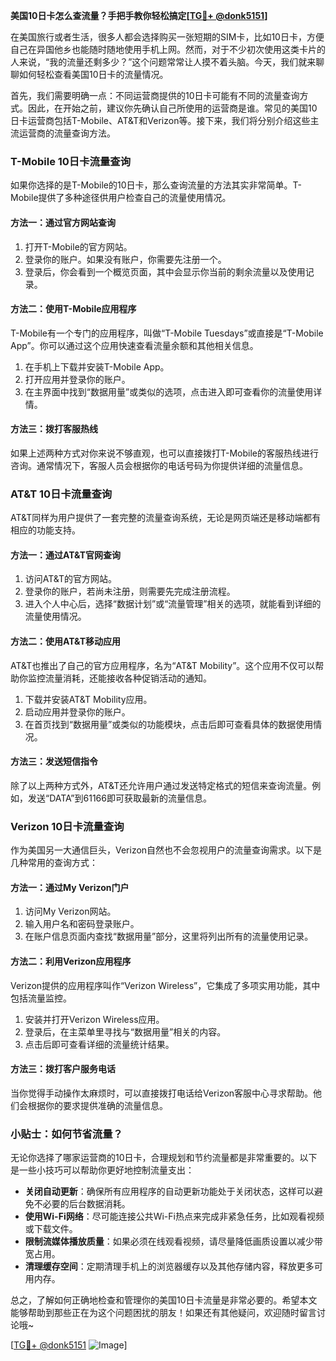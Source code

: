 **美国10日卡怎么查流量？手把手教你轻松搞定[[TG💪+ @donk5151](https://t.me/s/donk5151)]**

在美国旅行或者生活，很多人都会选择购买一张短期的SIM卡，比如10日卡，方便自己在异国他乡也能随时随地使用手机上网。然而，对于不少初次使用这类卡片的人来说，“我的流量还剩多少？”这个问题常常让人摸不着头脑。今天，我们就来聊聊如何轻松查看美国10日卡的流量情况。

首先，我们需要明确一点：不同运营商提供的10日卡可能有不同的流量查询方式。因此，在开始之前，建议你先确认自己所使用的运营商是谁。常见的美国10日卡运营商包括T-Mobile、AT&T和Verizon等。接下来，我们将分别介绍这些主流运营商的流量查询方法。

### T-Mobile 10日卡流量查询

如果你选择的是T-Mobile的10日卡，那么查询流量的方法其实非常简单。T-Mobile提供了多种途径供用户检查自己的流量使用情况。

#### 方法一：通过官方网站查询

1. 打开T-Mobile的官方网站。
2. 登录你的账户。如果没有账户，你需要先注册一个。
3. 登录后，你会看到一个概览页面，其中会显示你当前的剩余流量以及使用记录。

#### 方法二：使用T-Mobile应用程序

T-Mobile有一个专门的应用程序，叫做“T-Mobile Tuesdays”或直接是“T-Mobile App”。你可以通过这个应用快速查看流量余额和其他相关信息。

1. 在手机上下载并安装T-Mobile App。
2. 打开应用并登录你的账户。
3. 在主界面中找到“数据用量”或类似的选项，点击进入即可查看你的流量使用详情。

#### 方法三：拨打客服热线

如果上述两种方式对你来说不够直观，也可以直接拨打T-Mobile的客服热线进行咨询。通常情况下，客服人员会根据你的电话号码为你提供详细的流量信息。

### AT&T 10日卡流量查询

AT&T同样为用户提供了一套完整的流量查询系统，无论是网页端还是移动端都有相应的功能支持。

#### 方法一：通过AT&T官网查询

1. 访问AT&T的官方网站。
2. 登录你的账户，若尚未注册，则需要先完成注册流程。
3. 进入个人中心后，选择“数据计划”或“流量管理”相关的选项，就能看到详细的流量使用情况。

#### 方法二：使用AT&T移动应用

AT&T也推出了自己的官方应用程序，名为“AT&T Mobility”。这个应用不仅可以帮助你监控流量消耗，还能接收各种促销活动的通知。

1. 下载并安装AT&T Mobility应用。
2. 启动应用并登录你的账户。
3. 在首页找到“数据用量”或类似的功能模块，点击后即可查看具体的数据使用情况。

#### 方法三：发送短信指令

除了以上两种方式外，AT&T还允许用户通过发送特定格式的短信来查询流量。例如，发送“DATA”到61166即可获取最新的流量信息。

### Verizon 10日卡流量查询

作为美国另一大通信巨头，Verizon自然也不会忽视用户的流量查询需求。以下是几种常用的查询方式：

#### 方法一：通过My Verizon门户

1. 访问My Verizon网站。
2. 输入用户名和密码登录账户。
3. 在账户信息页面内查找“数据用量”部分，这里将列出所有的流量使用记录。

#### 方法二：利用Verizon应用程序

Verizon提供的应用程序叫作“Verizon Wireless”，它集成了多项实用功能，其中包括流量监控。

1. 安装并打开Verizon Wireless应用。
2. 登录后，在主菜单里寻找与“数据用量”相关的内容。
3. 点击后即可查看详细的流量统计结果。

#### 方法三：拨打客户服务电话

当你觉得手动操作太麻烦时，可以直接拨打电话给Verizon客服中心寻求帮助。他们会根据你的要求提供准确的流量信息。

### 小贴士：如何节省流量？

无论你选择了哪家运营商的10日卡，合理规划和节约流量都是非常重要的。以下是一些小技巧可以帮助你更好地控制流量支出：

- **关闭自动更新**：确保所有应用程序的自动更新功能处于关闭状态，这样可以避免不必要的后台数据消耗。
- **使用Wi-Fi网络**：尽可能连接公共Wi-Fi热点来完成非紧急任务，比如观看视频或下载文件。
- **限制流媒体播放质量**：如果必须在线观看视频，请尽量降低画质设置以减少带宽占用。
- **清理缓存空间**：定期清理手机上的浏览器缓存以及其他存储内容，释放更多可用内存。

总之，了解如何正确地检查和管理你的美国10日卡流量是非常必要的。希望本文能够帮助到那些正在为这个问题困扰的朋友！如果还有其他疑问，欢迎随时留言讨论哦~

[[TG💪+ @donk5151](https://t.me/s/donk5151) ![Image](https://i.postimg.cc/rwNCRYN7/Snipaste-2025-04-30-17-27-05.png)]